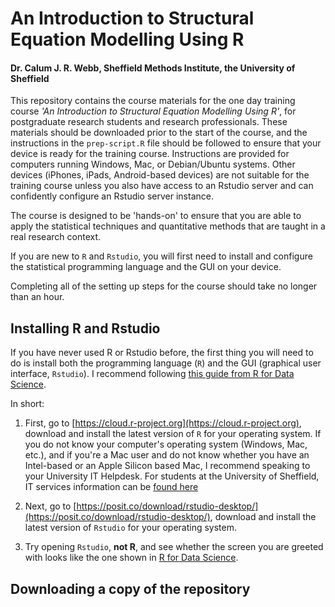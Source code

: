 # An Introduction to Structural Equation Modelling Using R

#### Dr. Calum J. R. Webb, Sheffield Methods Institute, the University of Sheffield

This repository contains the course materials for the one day training course *'An Introduction to Structural Equation Modelling Using R'*, for postgraduate research students and research professionals. These materials should be downloaded prior to the start of the course, and the instructions in the `prep-script.R` file should be followed to ensure that your device is ready for the training course. Instructions are provided for computers running Windows, Mac, or Debian/Ubuntu systems. Other devices (iPhones, iPads, Android-based devices) are not suitable for the training course unless you also have access to an Rstudio server and can confidently configure an Rstudio server instance. 

The course is designed to be 'hands-on' to ensure that you are able to apply the statistical techniques and quantitative methods that are taught in a real research context.

If you are new to `R` and `Rstudio`, you will first need to install and configure the statistical programming language and the GUI on your device. 

Completing all of the setting up steps for the course should take no longer than an hour.


## Installing R and Rstudio

If you have never used R or Rstudio before, the first thing you will need to do is install both the programming language (`R`) and the GUI (graphical user interface, `Rstudio`). I recommend following [this guide from R for Data Science](https://r4ds.hadley.nz/intro#prerequisites). 

In short: 

1) First, go to [https://cloud.r-project.org](https://cloud.r-project.org), download and install the latest version of `R` for your operating system. If you do not know your computer's operating system (Windows, Mac, etc.), and if you're a Mac user and do not know whether you have an Intel-based or an Apple Silicon based Mac, I recommend speaking to your University IT Helpdesk. For students at the University of Sheffield, IT services information can be [found here](https://www.sheffield.ac.uk/it-services)

2) Next, go to [https://posit.co/download/rstudio-desktop/](https://posit.co/download/rstudio-desktop/), download and install the latest version of `Rstudio` for your operating system. 

3) Try opening `Rstudio`, **not R**, and see whether the screen you are greeted with looks like the one shown in [R for Data Science](https://r4ds.hadley.nz/intro#prerequisites). 


## Downloading a copy of the repository





